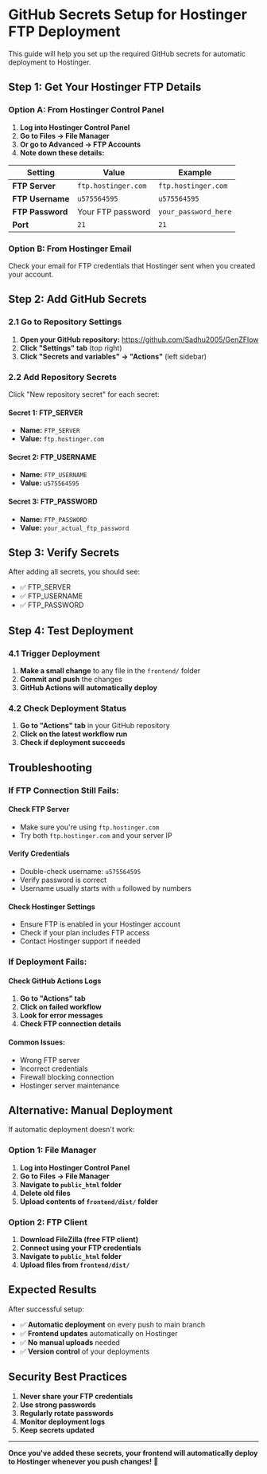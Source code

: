 # GitHub Secrets Setup for Hostinger FTP Deployment

This guide will help you set up the required GitHub secrets for automatic deployment to Hostinger.

## Step 1: Get Your Hostinger FTP Details

### Option A: From Hostinger Control Panel
1. **Log into Hostinger Control Panel**
2. **Go to Files → File Manager**
3. **Or go to Advanced → FTP Accounts**
4. **Note down these details:**

| Setting | Value | Example |
|---------|-------|---------|
| **FTP Server** | `ftp.hostinger.com` | `ftp.hostinger.com` |
| **FTP Username** | `u575564595` | `u575564595` |
| **FTP Password** | Your FTP password | `your_password_here` |
| **Port** | `21` | `21` |

### Option B: From Hostinger Email
Check your email for FTP credentials that Hostinger sent when you created your account.

## Step 2: Add GitHub Secrets

### 2.1 Go to Repository Settings
1. **Open your GitHub repository:** https://github.com/Sadhu2005/GenZFlow
2. **Click "Settings" tab** (top right)
3. **Click "Secrets and variables" → "Actions"** (left sidebar)

### 2.2 Add Repository Secrets
Click "New repository secret" for each secret:

#### Secret 1: FTP_SERVER
- **Name:** `FTP_SERVER`
- **Value:** `ftp.hostinger.com`

#### Secret 2: FTP_USERNAME  
- **Name:** `FTP_USERNAME`
- **Value:** `u575564595`

#### Secret 3: FTP_PASSWORD
- **Name:** `FTP_PASSWORD`
- **Value:** `your_actual_ftp_password`

## Step 3: Verify Secrets

After adding all secrets, you should see:
- ✅ FTP_SERVER
- ✅ FTP_USERNAME  
- ✅ FTP_PASSWORD

## Step 4: Test Deployment

### 4.1 Trigger Deployment
1. **Make a small change** to any file in the `frontend/` folder
2. **Commit and push** the changes
3. **GitHub Actions will automatically deploy**

### 4.2 Check Deployment Status
1. **Go to "Actions" tab** in your GitHub repository
2. **Click on the latest workflow run**
3. **Check if deployment succeeds**

## Troubleshooting

### If FTP Connection Still Fails:

#### Check FTP Server
- Make sure you're using `ftp.hostinger.com`
- Try both `ftp.hostinger.com` and your server IP

#### Verify Credentials
- Double-check username: `u575564595`
- Verify password is correct
- Username usually starts with `u` followed by numbers

#### Check Hostinger Settings
- Ensure FTP is enabled in your Hostinger account
- Check if your plan includes FTP access
- Contact Hostinger support if needed

### If Deployment Fails:

#### Check GitHub Actions Logs
1. **Go to "Actions" tab**
2. **Click on failed workflow**
3. **Look for error messages**
4. **Check FTP connection details**

#### Common Issues:
- Wrong FTP server
- Incorrect credentials
- Firewall blocking connection
- Hostinger server maintenance

## Alternative: Manual Deployment

If automatic deployment doesn't work:

### Option 1: File Manager
1. **Log into Hostinger Control Panel**
2. **Go to Files → File Manager**
3. **Navigate to `public_html` folder**
4. **Delete old files**
5. **Upload contents of `frontend/dist/` folder**

### Option 2: FTP Client
1. **Download FileZilla (free FTP client)**
2. **Connect using your FTP credentials**
3. **Navigate to `public_html` folder**
4. **Upload files from `frontend/dist/`**

## Expected Results

After successful setup:
- ✅ **Automatic deployment** on every push to main branch
- ✅ **Frontend updates** automatically on Hostinger
- ✅ **No manual uploads** needed
- ✅ **Version control** of your deployments

## Security Best Practices

1. **Never share your FTP credentials**
2. **Use strong passwords**
3. **Regularly rotate passwords**
4. **Monitor deployment logs**
5. **Keep secrets updated**

---

**Once you've added these secrets, your frontend will automatically deploy to Hostinger whenever you push changes!** 🚀
